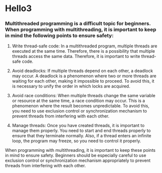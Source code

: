 # Hello3

### Multithreaded programming is a difficult topic for beginners. When programming with multithreading, it is important to keep in mind the following points to ensure safety:

1. Write thread-safe code:
In a multithreaded program, multiple threads are executed at the same time. Therefore, there is a possibility that multiple threads access the same data. Therefore, it is important to write thread-safe code.

2. Avoid deadlocks:
If multiple threads depend on each other, a deadlock may occur. A deadlock is a phenomenon where two or more threads are waiting for each other, making it impossible to proceed. To avoid this, it is necessary to unify the order in which locks are acquired.

3. Avoid race conditions:
When multiple threads change the same variable or resource at the same time, a race condition may occur. This is a phenomenon where the result becomes unpredictable. To avoid this, you need to use exclusion control or synchronization mechanism to prevent threads from interfering with each other.

4. Manage threads:
Once you have created threads, it is important to manage them properly. You need to start and end threads properly to ensure that they terminate normally. Also, if a thread enters an infinite loop, the program may freeze, so you need to control it properly.

When programming with multithreading, it is important to keep these points in mind to ensure safety. Beginners should be especially careful to use exclusion control or synchronization mechanism appropriately to prevent threads from interfering with each other.
